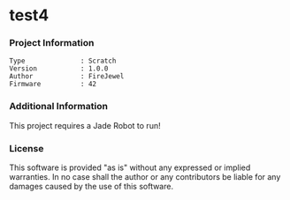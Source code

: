 test4
================



### Project Information
```
Type              : Scratch
Version           : 1.0.0
Author            : FireJewel
Firmware          : 42
```

### Additional Information
This project requires a Jade Robot to run!

### License
This software is provided "as is" without any expressed or implied warranties.  In no case shall the author or any contributors be liable for any damages caused by the use of this software.

